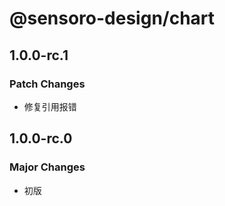 # @sensoro-design/chart

## 1.0.0-rc.1

### Patch Changes

- 修复引用报错

## 1.0.0-rc.0

### Major Changes

- 初版
